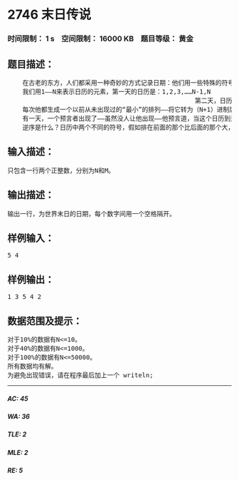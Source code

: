 # 2746 末日传说   
### 时间限制： 1 s&nbsp;&nbsp;&nbsp;&nbsp;空间限制： 16000 KB&nbsp;&nbsp;&nbsp;&nbsp;题目等级： 黄金  
## 题目描述：  

<pre>
    在古老的东方，人们都采用一种奇妙的方式记录日期：他们用一些特殊的符号来表示从1开始的连续整数，1表示最小而N表示最大。创世纪的第一天，日历就被赋予了生命，它自动的开始计数，就像排列在不断地增加。
    我们用1——N来表示日历的元素，第一天的日历是：1,2,3,……N-1,N
                                                  第二天，日历自动变为1,2,3,……N,N-1
    每次他都生成一个以前从未出现过的“最小”的排列——将它转为（N+1）进制后数的数值最小。
    有一天，一个预言者出现了——虽然没人让他出现——他预言道，当这个日历到达某个上帝安排的时刻（……），这个世界就会崩溃……他还预言，假如一个某一个日子的逆序到达一个指定数值M时，世界末日将来临。
    逆序是什么？日历中两个不同的符号，假如排在前面的那个比后面的那个大，就是一个逆序（不一定相邻）。人们期待一个贤者来预见那一天。
</pre>
  
  
## 输入描述：  

<pre>
只包含一行两个正整数，分别为N和M。
</pre>
  
  
## 输出描述：  

<pre>
输出一行，为世界末日的日期，每个数字间用一个空格隔开。
</pre>
  
  
## 样例输入：  

<pre>
5 4
</pre>
  
  
## 样例输出：  

<pre>
1 3 5 4 2
</pre>
  
  
## 数据范围及提示：  

<pre>
对于10%的数据有N<=10。
对于40%的数据有N<=1000。
对于100%的数据有N<=50000。
所有数据均有解。
为避免出现错误，请在程序最后加上一个 writeln;
</pre>
  
  
***  

##### AC: 45  
##### WA: 36  
##### TLE: 2  
##### MLE: 2  
##### RE: 5  
